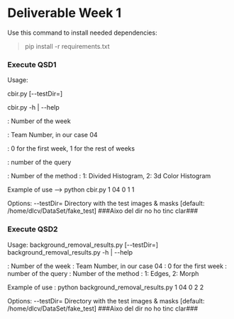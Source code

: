 # Deliverable Week 1

Use this command to install needed dependencies:
> pip install -r requirements.txt

### Execute QSD1
Usage:

  cbir.py <weekNumber> <teamNumber> <winEval> <querySet> <MethodNumber> [--testDir=<td>] 
  
  cbir.py -h | --help
  
  <weekNumber> : Number of the week
  
  <teamNumber> : Team Number, in our case 04
  
  <winEval> : 0 for the first week, 1 for the rest of weeks
  
  <querySet> : number of the query
  
  <MethodNumber> : Number of the method : 1: Divided Histogram, 2: 3d Color Histogram
  
  Example of use --> python cbir.py 1 04 0 1 1
  
Options:
  --testDir=<td>        Directory with the test images & masks [default: /home/dlcv/DataSet/fake_test]        ###Aixo del dir no ho tinc clar###
 
### Execute QSD2
Usage:
  background_removal_results.py <weekNumber> <teamNumber> <winEval> <querySet> <MethodNumber> [--testDir=<td>] 
  background_removal_results.py -h | --help
  
  <weekNumber> : Number of the week
  <teamNumber> : Team Number, in our case 04
  <winEval> : 0 for the first week
  <querySet> : number of the query
  <MethodNumber> : Number of the method : 1: Edges, 2: Morph
  
  Example of use : python background_removal_results.py 1 04 0 2 2
          
Options:
  --testDir=<td>        Directory with the test images & masks [default: /home/dlcv/DataSet/fake_test]        ###Aixo del dir no ho tinc clar###
  
